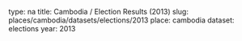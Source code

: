 type: na
title: Cambodia / Election Results (2013)
slug: places/cambodia/datasets/elections/2013
place: cambodia
dataset: elections
year: 2013
